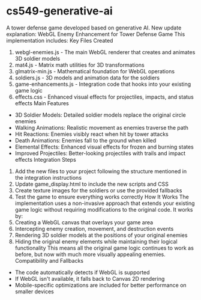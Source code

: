 # cs549-generative-ai
A tower defense game developed based on generative AI.
New update explanation:
WebGL Enemy Enhancement for Tower Defense Game
This implementation includes:
Key Files Created
1. webgl-enemies.js - The main WebGL renderer that creates and animates 3D soldier models
2. mat4.js - Matrix math utilities for 3D transformations
3. glmatrix-min.js - Mathematical foundation for WebGL operations
4. soldiers.js - 3D models and animation data for the soldiers
5. game-enhancements.js - Integration code that hooks into your existing game logic
6. effects.css - Enhanced visual effects for projectiles, impacts, and status effects
Main Features
* 3D Soldier Models: Detailed soldier models replace the original circle enemies
* Walking Animations: Realistic movement as enemies traverse the path
* Hit Reactions: Enemies visibly react when hit by tower attacks
* Death Animations: Enemies fall to the ground when killed
* Elemental Effects: Enhanced visual effects for frozen and burning states
* Improved Projectiles: Better-looking projectiles with trails and impact effects
Integration Steps
1. Add the new files to your project following the structure mentioned in the integration instructions
2. Update game_display.html to include the new scripts and CSS
3. Create texture images for the soldiers or use the provided fallbacks
4. Test the game to ensure everything works correctly
How It Works
The implementation uses a non-invasive approach that extends your existing game logic without requiring modifications to the original code. It works by:
1. Creating a WebGL canvas that overlays your game area
2. Intercepting enemy creation, movement, and destruction events
3. Rendering 3D soldier models at the positions of your original enemies
4. Hiding the original enemy elements while maintaining their logical functionality
This means all the original game logic continues to work as before, but now with much more visually appealing enemies.
Compatibility and Fallbacks
* The code automatically detects if WebGL is supported
* If WebGL isn't available, it falls back to Canvas 2D rendering
* Mobile-specific optimizations are included for better performance on smaller devices